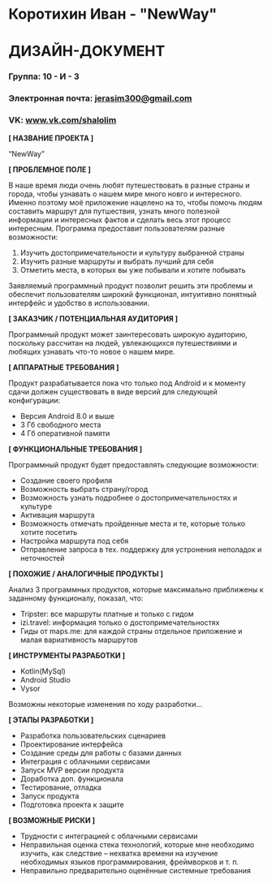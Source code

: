 # Коротихин Иван - "NewWay"
# ДИЗАЙН-ДОКУМЕНТ

### Группа: 10 - И - 3
### Электронная почта: jerasim300@gmail.com
### VK: www.vk.com/shalolim


**[ НАЗВАНИЕ ПРОЕКТА ]**

“NewWay”

**[ ПРОБЛЕМНОЕ ПОЛЕ ]**

В наше время люди очень любят путешествовать в разные страны и города, чтобы узнавать о нашем мире много новго и интересного. Именно поэтому моё приложение нацелено на то, чтобы помочь людям составить маршрут для путшествия, узнать много полезной информации и интересных фактов и сделать весь этот процесс интересным. Программа предоставит пользователям разные возможности:
1) Изучить достопримечательности и культуру выбранной страны
2) Изучить разные маршруты и выбрать лучший для себя
3) Отметить места, в которых вы уже побывали и хотите побывать

Заявляемый программный продукт позволит решить эти проблемы и обеспечит пользователям широкий функционал, интуитивно понятный интерфейс и удобство в использовании. 

**[ ЗАКАЗЧИК / ПОТЕНЦИАЛЬНАЯ АУДИТОРИЯ ]**

Программный продукт может заинтересовать широкую аудиторию, поскольку рассчитан на людей, увлекающихся путешествиями и любящих узнавать что-то новое о нашем мире.

**[ АППАРАТНЫЕ ТРЕБОВАНИЯ ]** 

Продукт разрабатывается пока что только под Android и к моменту сдачи должен существовать в виде версий для следующей конфигурации:

* Версия Android 8.0 и выше
* 3 Гб свободного места
* 4 Гб оперативной памяти

**[ ФУНКЦИОНАЛЬНЫЕ ТРЕБОВАНИЯ ]**

Программный продукт будет предоставлять следующие возможности:
* Создание своего профиля
* Возможность выбрать страну/город
* Возможность узнать подробнее о достопримечательностях и культуре
* Активация маршрута
* Возможность отмечать пройденные места и те, которые только хотите посетить
* Настройка маршрута под себя
* Отправление запроса в тех. поддержку для устронения неполадок и неточностей

**[ ПОХОЖИЕ / АНАЛОГИЧНЫЕ ПРОДУКТЫ ]**

Анализ 3 программных продуктов, которые максимально приближены к заданному функционалу, показал, что:

* Tripster: все маршруты платные и только с гидом
*	izi.travel: информация только о достопримечательностях
* Гиды от maps.me: для каждой страны отдельное приложение и малая вариативность маршрутов

**[ ИНСТРУМЕНТЫ РАЗРАБОТКИ ]**

*	Kotlin(MySql)
*	Android Studio
*	Vysor

Возможны некоторые изменения по ходу разработки...

**[ ЭТАПЫ РАЗРАБОТКИ ]**

*	Разработка пользовательских сценариев
*	Проектирование интерфейса
*	Создание среды для работы с базами данных
*	Интеграция с облачными сервисами
*	Запуск MVP версии продукта
*	Доработка доп. функционала
*	Тестирование, отладка
*	Запуск продукта
*	Подготовка проекта к защите

**[ ВОЗМОЖНЫЕ РИСКИ ]**

*	Трудности с интеграцией с облачными сервисами
*	Неправильная оценка стека технологий, которые мне необходимо изучить, как следствие – нехватка времени на изучение необходимых языков программирования, фреймворков и т. п.
*	Неправильно предварительно оценённые системные требования

